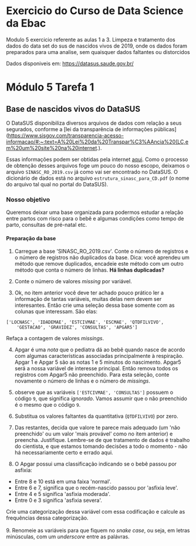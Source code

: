 # Exercicio do Curso de Data Science da Ebac
Modulo 5 exercicio referente as aulas 1 a 3. Limpeza e tratamento dos dados do data set do sus de nascidos vivos de 2019, onde os dados foram preparados para uma analise, sem quaisquer dados faltantes ou distorcidos


Dados disponiveis em: https://datasus.saude.gov.br/


# Módulo 5 Tarefa 1
## Base de nascidos vivos do DataSUS
O DataSUS disponibiliza diversos arquivos de dados com relação a seus segurados, conforme a [lei da transparência de informações públicas](https://www.sisgov.com/transparencia-acesso-informacao/#:~:text=A%20Lei%20da%20Transpar%C3%AAncia%20(LC,em%20um%20site%20na%20internet.). 

Essas informações podem ser obtidas pela internet [aqui](http://www2.datasus.gov.br/DATASUS/index.php?area=0901&item=1). Como o processo de obtenção desses arquivos foge um pouco do nosso escopo, deixamos o arquivo ```SINASC_RO_2019.csv``` já como vai ser encontrado no DataSUS. O dicionário de dados está no arquivo ```estrutura_sinasc_para_CD.pdf``` (o nome do arquivo tal qual no portal do DataSUS).

### Nosso objetivo
Queremos deixar uma base organizada para podermos estudar a relação entre partos com risco para o bebê e algumas condições como tempo de parto, consultas de pré-natal etc.

#### Preparação da base
1. Carregue a base 'SINASC_RO_2019.csv'. Conte o número de registros e o número de registros não duplicados da base. Dica: você aprendeu um método que remove duplicados, encadeie este método com um outro método que conta o número de linhas. **Há linhas duplicadas?**  

2. Conte o número de valores *missing* por variável.  

3. Ok, no item anterior você deve ter achado pouco prático ler a informação de tantas variáveis, muitas delas nem devem ser interesantes. Então crie uma seleção dessa base somente com as colunas que interessam. São elas:
``` 
['LOCNASC', 'IDADEMAE', 'ESTCIVMAE', 'ESCMAE', 'QTDFILVIVO', 
    'GESTACAO', 'GRAVIDEZ', 'CONSULTAS', 'APGAR5'] 
```
Refaça a contagem de valores *missings*.  

4. Apgar é uma *nota* que o pediatra dá ao bebê quando nasce de acordo com algumas características associadas principalmente à respiração. Apgar 1 e Apgar 5 são as notas 1 e 5 minutos do nascimento. Apgar5 será a nossa variável de interesse principal. Então remova todos os registros com Apgar5 não preenchido. Para esta seleção, conte novamente o número de linhas e o número de *missings*.  

5. observe que as variáveis ```['ESTCIVMAE', 'CONSULTAS']``` possuem o código ```9```, que significa *ignorado*. Vamos assumir que o não preenchido é o mesmo que o código ```9```.<br>
6. Substitua os valores faltantes da quantitativa (```QTDFILVIVO```) por zero.  
7. Das restantes, decida que valore te parece mais adequado (um 'não preenchido' ou um valor 'mais provável' como no item anterior) e preencha. Justifique. Lembre-se de que tratamento de dados é trabalho do cientista, e que estamos tomando decisões a todo o momento - não há necessariamente certo e errado aqui.  
8. O Apgar possui uma classificação indicando se o bebê passou por asfixia:
- Entre 8 e 10 está em uma faixa 'normal'. 
- Entre 6 e 7, significa que o recém-nascido passou por 'asfixia leve'. 
- Entre 4 e 5 significa 'asfixia moderada'.
- Entre 0 e 3 significa 'asfixia severa'.  

Crie uma categorização dessa variável com essa codificação e calcule as frequências dessa categorização.  
<br>
9. Renomeie as variáveis para que fiquem no *snake case*, ou seja, em letras minúsculas, com um *underscore* entre as palávras.
